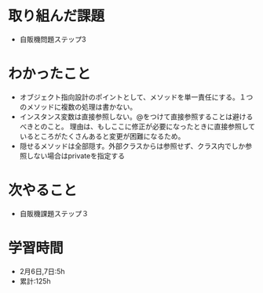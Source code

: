 # 取り組んだ課題
- 自販機問題ステップ3
# わかったこと
- オブジェクト指向設計のポイントとして、メソッドを単一責任にする。１つのメソッドに複数の処理は書かない。
- インスタンス変数は直接参照しない。@をつけて直接参照することは避けるべきとのこと。 理由は、もしここに修正が必要になったときに直接参照しているところがたくさんあると変更が困難になるため。
- 隠せるメソッドは全部隠す。外部クラスからは参照せず、クラス内でしか参照しない場合はprivateを指定する
# 次やること
- 自販機課題ステップ３
# 学習時間
- 2月6日,7日:5h
- 累計:125h
